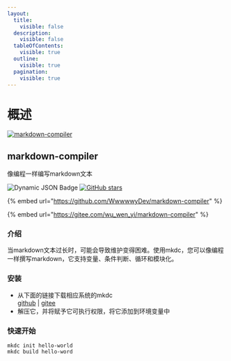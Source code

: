```yaml
---
layout:
  title:
    visible: false
  description:
    visible: false
  tableOfContents:
    visible: true
  outline:
    visible: true
  pagination:
    visible: true
---
```


# 概述

[![markdown-compiler](https://s2.loli.net/2024/05/30/5uNIUdqkG1CpmQa.png)](https://github.com/WwwwwyDev/markdown-compiler)

## markdown-compiler

像编程一样编写markdown文本

![Dynamic JSON Badge](https://img.shields.io/badge/dynamic/json?url=https%3A%2F%2Fapi.github.com%2Frepos%2FWwwwwyDev%2Fmarkdown-compiler%2Freleases%2Flatest\&query=%24.name\&label=version\&link=https%3A%2F%2Fgithub.com%2FWwwwwyDev%2Fmarkdown-compiler%2Freleases%2Flatest) [![GitHub stars](https://img.shields.io/github/stars/WwwwwyDev/markdown-compiler)](https://github.com/WwwwwyDev/markdown-compiler/stargazers)

{% embed url="https://github.com/WwwwwyDev/markdown-compiler" %}

{% embed url="https://gitee.com/wu_wen_yi/markdown-compiler" %}

### 介绍

当markdown文本过长时，可能会导致维护变得困难。使用mkdc，您可以像编程一样撰写markdown，它支持变量、条件判断、循环和模块化。

### 安装

* 从下面的链接下载相应系统的mkdc\
  [github](https://github.com/WwwwwyDev/markdown-compiler/releases/latest) | [gitee](https://gitee.com/wu\_wen\_yi/markdown-compiler/releases/latest)
* 解压它，并将赋予它可执行权限，将它添加到环境变量中

### 快速开始

```shell
mkdc init hello-world
mkdc build hello-word
```
